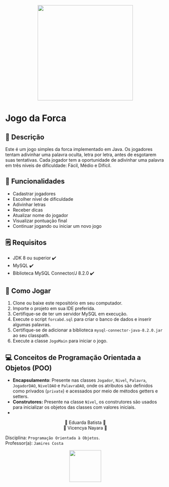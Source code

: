 <p align="center">
  <img src="https://github.com/MariaEduardaFB/Jogo-da-Forca/assets/133064900/2f9b75b6-d748-40c2-9606-4e4e57725de8"  width= "300" heigth= "300">
</p>

# Jogo da Forca

## 📌 Descrição
Este é um jogo simples da forca implementado em Java. Os jogadores tentam adivinhar uma palavra oculta, letra por letra, antes de esgotarem suas tentativas. Cada jogador tem a oportunidade de adivinhar uma palavra em três níveis de dificuldade: Fácil, Médio e Difícil.

## 📌 Funcionalidades
- Cadastrar jogadores
- Escolher nível de dificuldade
- Adivinhar letras
- Receber dicas
- Atualizar nome do jogador
- Visualizar pontuação final
- Continuar jogando ou iniciar um novo jogo

## 🗒️ Requisitos
- JDK 8 ou superior ✔️
- MySQL ✔️
- Biblioteca MySQL Connector/J 8.2.0 ✔️

## 🎲 Como Jogar
1. Clone ou baixe este repositório em seu computador.
2. Importe o projeto em sua IDE preferida.
3. Certifique-se de ter um servidor MySQL em execução.
4. Execute o script `forcabd.sql` para criar o banco de dados e inserir algumas palavras.
5. Certifique-se de adicionar a biblioteca `mysql-connector-java-8.2.0.jar` ao seu classpath.
6. Execute a classe `JogoMain` para iniciar o jogo.


## 💻 Conceitos de Programação Orientada a Objetos (POO)
- **Encapsulamento**: Presente nas classes `Jogador`, `Nivel`, `Palavra`, `JogadorDAO`, `NivelDAO` e `PalavraDAO`, onde os atributos são definidos como privados (`private`) e acessados por meio de métodos getters e setters.
- **Construtores:** Presente na classe `Nível`, os construtores são usados para inicializar os objetos das classes com valores iniciais.
- 
<p align="center">
🌻 Eduarda Batista 🌻
  <br>
🌹 Vicencya Nayara 🌹
</p>

<p align= "center">
  
Disciplina: `Programação Orientada à Objetos`.
<br>
Professor(a): `Jamires Costa`
</p>




<p align="center">
  <img src="https://github.com/MariaEduardaFB/Jogo-da-Forca/assets/133064900/526534bd-7346-4cc2-93d1-6f7c1181cafa"  width= "100" heigth= "100">
</p>


